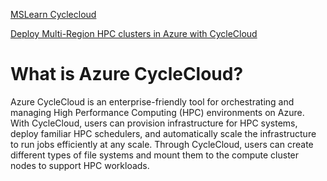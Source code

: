 [MSLearn Cyclecloud](https://learn.microsoft.com/en-us/azure/cyclecloud/overview?view=cyclecloud-8)

[Deploy Multi-Region HPC clusters in Azure with CycleCloud](https://techcommunity.microsoft.com/t5/azure-high-performance-computing/deploy-multi-region-hpc-clusters-in-azure-with-cyclecloud/ba-p/3061269)


# What is Azure CycleCloud?
Azure CycleCloud is an enterprise-friendly tool for orchestrating and managing High Performance Computing (HPC) environments on Azure. With CycleCloud, users can provision infrastructure for HPC systems, deploy familiar HPC schedulers, and automatically scale the infrastructure to run jobs efficiently at any scale. Through CycleCloud, users can create different types of file systems and mount them to the compute cluster nodes to support HPC workloads.
